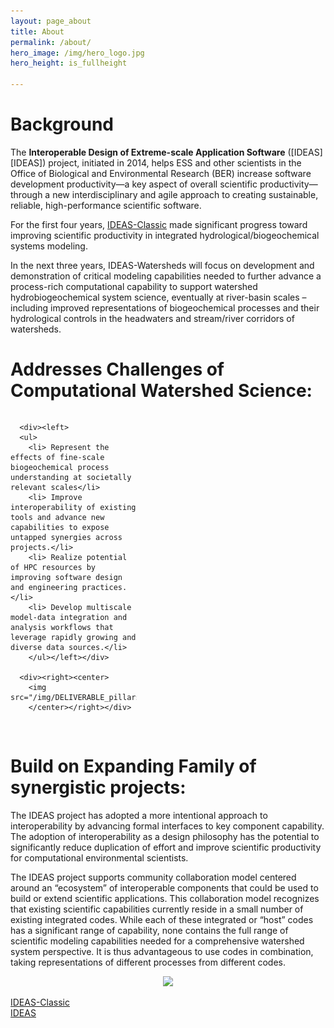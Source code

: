 ```yaml
---
layout: page_about
title: About
permalink: /about/
hero_image: /img/hero_logo.jpg
hero_height: is_fullheight

---
```


<style>
    .wrapper {
        display:grid;
        grid-template-columns: 40% 60%;
        grid-gap: 1em;
        text-align:left;
        vertical-align:middle;
    }
    .wrapper > div{
        padding: 1em;
    }
    .wrapper > div:nth-child(odd){
    }
    

</style>

# Background

The **Interoperable Design of Extreme-scale Application Software** ([IDEAS][IDEAS]) project, initiated in 2014,  helps ESS and other scientists in the Office of Biological and Environmental Research (BER) increase software development productivity—a key aspect of overall scientific productivity—through a new interdisciplinary and agile approach to creating sustainable, reliable, high-performance scientific software. 

For the first four years, [IDEAS-Classic](https://ideas-productivity.org/ideas-classic/) made significant progress toward improving scientific productivity in integrated hydrological/biogeochemical systems modeling.

In the next three years, IDEAS-Watersheds will focus on development and demonstration of critical modeling capabilities needed to further advance a process-rich computational capability to support watershed hydrobiogeochemical system science, eventually at river-basin scales – including improved representations of biogeochemical processes and their hydrological controls in the headwaters and stream/river corridors of watersheds.

# Addresses Challenges of Computational Watershed Science:

<div class = "wrapper">

      <div><left>
      <ul>
        <li> Represent the effects of fine-scale biogeochemical process understanding at societally relevant scales</li>
        <li> Improve interoperability of existing tools and advance new capabilities to expose untapped synergies across projects.</li>
        <li> Realize potential of HPC resources by improving software design and engineering practices.</li>
        <li> Develop multiscale model-data integration and analysis workflows that leverage rapidly growing and diverse data sources.</li>
        </ul></left></div>

      <div><right><center>
        <img src="/img/DELIVERABLE_pillarsAlt.png">
        </center></right></div>

</div><br>

# Build on Expanding Family of synergistic projects:

The IDEAS project has adopted a more intentional approach to interoperability by advancing formal interfaces to key component capability. The adoption of interoperability as a design philosophy has the potential to significantly reduce duplication of effort and improve scientific productivity for computational environmental scientists.

The IDEAS project supports community collaboration model centered around an “ecosystem” of interoperable components that could be used to build or extend scientific applications. This collaboration model recognizes that existing scientific capabilities currently reside in a small number of existing integrated codes. While each of these integrated or “host” codes has a significant range of capability, none contains the full range of scientific modeling capabilities needed for a comprehensive watershed system perspective. It is thus advantageous to use codes in combination, taking representations of different processes from different codes. 

<div><center><img width="500" src="/../img/community.png"></center></div>

[IDEAS-Classic](https://ideas-productivity.org/ideas-classic/)<br>
[IDEAS](https://ideas-productivity.org/)


